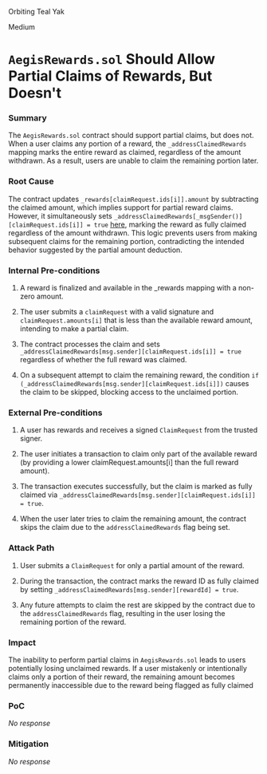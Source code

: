 Orbiting Teal Yak

Medium

# `AegisRewards.sol` Should Allow Partial Claims of Rewards, But Doesn't

### Summary

The `AegisRewards.sol` contract should support partial claims, but does not. When a user claims any portion of a reward, the `_addressClaimedRewards` mapping marks the entire reward as claimed, regardless of the amount withdrawn. As a result, users are unable to claim the remaining portion later.

### Root Cause

The contract updates `_rewards[claimRequest.ids[i]].amount`  by subtracting the claimed amount, which implies support for partial reward claims. However, it simultaneously sets `_addressClaimedRewards[_msgSender()][claimRequest.ids[i]] = true` [here](https://github.com/sherlock-audit/2025-04-aegis-op-grant/blob/main/aegis-contracts/contracts/AegisRewards.sol#L108), marking the reward as fully claimed regardless of the amount withdrawn. This logic prevents users from making subsequent claims for the remaining portion, contradicting the intended behavior suggested by the partial amount deduction.

### Internal Pre-conditions

1. A reward is finalized and available in the _rewards mapping with a non-zero amount.

2. The user submits a `claimRequest` with a valid signature and `claimRequest.amounts[i]` that is less than the available reward amount, intending to make a partial claim.

3. The contract processes the claim and sets `_addressClaimedRewards[msg.sender][claimRequest.ids[i]] = true` regardless of whether the full reward was claimed.

4. On a subsequent attempt to claim the remaining reward, the condition `if (_addressClaimedRewards[msg.sender][claimRequest.ids[i]])` causes the claim to be skipped, blocking access to the unclaimed portion.

### External Pre-conditions

1. A user has rewards and receives a signed `ClaimRequest` from the trusted signer.

2. The user initiates a transaction to claim only part of the available reward (by providing a lower claimRequest.amounts[i] than the full reward amount).

3. The transaction executes successfully, but the claim is marked as fully claimed via `_addressClaimedRewards[msg.sender][claimRequest.ids[i]] = true`.

4. When the user later tries to claim the remaining amount, the contract skips the claim due to the `addressClaimedRewards` flag being set.

### Attack Path

1. User submits a `ClaimRequest` for only a partial amount of the reward.

2. During the transaction, the contract marks the reward ID as fully claimed by setting `_addressClaimedRewards[msg.sender][rewardId] = true`.

3. Any future attempts to claim the rest are skipped by the contract due to the `addressClaimedRewards` flag, resulting in the user losing the remaining portion of the reward.

### Impact

The inability to perform partial claims in `AegisRewards.sol` leads to users potentially losing unclaimed rewards. If a user mistakenly or intentionally claims only a portion of their reward, the remaining amount becomes permanently inaccessible due to the reward being flagged as fully claimed

### PoC

_No response_

### Mitigation

_No response_